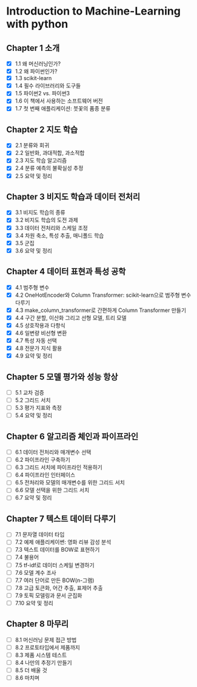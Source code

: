 # Introduction to Machine-Learning with python
## Chapter 1 소개
- [X] 1.1 왜 머신러닝인가?
- [X] 1.2 왜 파이썬인가?
- [X] 1.3 scikit-learn
- [X] 1.4 필수 라이브러리와 도구들
- [X] 1.5 파이썬2 vs. 파이썬3
- [X] 1.6 이 책에서 사용하는 소프트웨어 버전
- [X] 1.7 첫 번째 애플리케이션: 붓꽃의 품종 분류
## Chapter 2 지도 학습
- [X] 2.1 분류와 회귀
- [X] 2.2 일반화, 과대적합, 과소적합
- [X] 2.3 지도 학습 알고리즘
- [X] 2.4 분류 예측의 불확실성 추정
- [X] 2.5 요약 및 정리
## Chapter 3 비지도 학습과 데이터 전처리
- [X] 3.1 비지도 학습의 종류
- [X] 3.2 비지도 학습의 도전 과제
- [X] 3.3 데이터 전처리와 스케일 조정
- [X] 3.4 차원 축소, 특성 추출, 매니폴드 학습
- [X] 3.5 군집
- [X] 3.6 요약 및 정리
## Chapter 4 데이터 표현과 특성 공학
- [X] 4.1 범주형 변수
- [X] 4.2 OneHotEncoder와 Column Transformer: scikit-learn으로 범주형 변수 다루기
- [X] 4.3 make_column_transformer로 간편하게 Column Transformer 만들기
- [X] 4.4 구간 분할, 이산화 그리고 선형 모델, 트리 모델
- [X] 4.5 상호작용과 다항식
- [X] 4.6 일변량 비선형 변환
- [X] 4.7 특성 자동 선택
- [X] 4.8 전문가 지식 활용
- [X] 4.9 요약 및 정리
## Chapter 5 모델 평가와 성능 항상
- [ ] 5.1 교차 검증
- [ ] 5.2 그리드 서치
- [ ] 5.3 평가 지표와 측정
- [ ] 5.4 요약 및 정리
## Chapter 6 알고리즘 체인과 파이프라인
- [ ] 6.1 데이터 전처리와 매개변수 선택
- [ ] 6.2 파이프라인 구축하기
- [ ] 6.3 그리드 서치에 파이프라인 적용하기
- [ ] 6.4 파이프라인 인터페이스
- [ ] 6.5 전처리와 모델의 매개변수를 위한 그리드 서치
- [ ] 6.6 모델 선택을 위한 그리드 서치
- [ ] 6.7 요약 및 정리
## Chapter 7 텍스트 데이터 다루기
- [ ] 7.1 문자열 데이터 타입
- [ ] 7.2 예제 애플리케이쎤: 영화 리뷰 감성 분석
- [ ] 7.3 텍스트 데이터를 BOW로 표현하기
- [ ] 7.4 불용어
- [ ] 7.5 tf-idf로 데이터 스케일 변경하기
- [ ] 7.6 모델 계수 조사
- [ ] 7.7 여러 단어로 만든 BOW(n-그램)
- [ ] 7.8 고급 토큰화, 어간 추출, 표제어 추출
- [ ] 7.9 토픽 모델링과 문서 군집화
- [ ] 7.10 요약 및 정리
## Chapter 8 마무리
- [ ] 8.1 머신러닝 문제 접근 방법
- [ ] 8.2 프로토타입에서 제품까지
- [ ] 8.3 제품 시스템 테스트
- [ ] 8.4 나만의 추정기 만들기
- [ ] 8.5 더 배울 것
- [ ] 8.6 마치며
